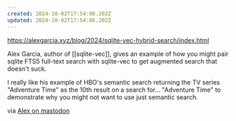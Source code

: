 ```yaml
---
created: 2024-10-02T17:54:06.202Z
updated: 2024-10-02T17:54:06.202Z
---
```

https://alexgarcia.xyz/blog/2024/sqlite-vec-hybrid-search/index.html

Alex Garcia, author of [[sqlite-vec]], gives an example of how you might pair sqlite FTS5 full-text search with sqlite-vec to get augmented search that doesn't suck.

I really like his example of HBO's semantic search returning the TV series "Adventure Time" as the 10th result on a search for... "Adventure Time" to demonstrate why you might not want to use just semantic search.

via [Alex on mastodon](https://data-folks.masto.host/@alexgarciaxyz/113238917801856919)